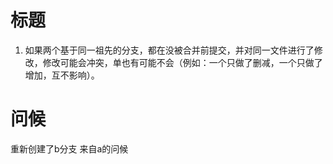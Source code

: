 # 标题

1. 如果两个基于同一祖先的分支，都在没被合并前提交，并对同一文件进行了修改，修改可能会冲突，单也有可能不会（例如：一个只做了删减，一个只做了增加，互不影响）。

# 问候

重新创建了b分支
来自a的问候
